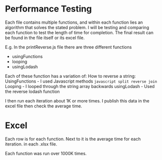 # Performance Testing 

Each file contains multiple functions, and within each function lies an algorithm that solves the stated problem.
I will be testing and comparing each function to test
the length of time for completion. The final result
can be found in the file itself or its excel file.

E.g.
In the printReverse.js file there are three different functions

* usingFunctions
* looping
* usingLodash

Each of these function has a variation of:
 How to reverse a string:
    UsingFunctions - I used Javascript methods
        ```javascript
        split
        reverse
        join
        ```
    Looping - I looped through the string array backwards
    usingLodash - Used the reverse lodash function

I then run each iteration about 1K or more times. I publish
this data in the excel file then check the average time.


# Excel

Each row is for each function.
Next to it is the average time for each iteration.
in each <name>.xlsx file.

Each function was run over 1000K times.